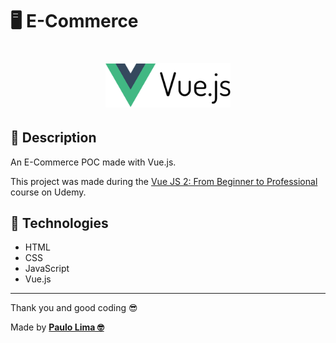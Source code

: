 # 🖥️ E-Commerce

<h1 align="center">
  <img src=".github/logo.png" width="200px" />
</h1>

## 🔎️ Description
An E-Commerce POC made with Vue.js.

This project was made during the <a href="https://www.udemy.com/course/vuejs-from-beginner-to-professional/">Vue JS 2: From Beginner to Professional</a> course on Udemy.

## 🚀️ Technologies

- HTML
- CSS
- JavaScript
- Vue.js
 
---

Thank you and good coding 😎️

Made by **<a href="https://paulophlp.github.io/portfolio/" target="__blank">Paulo Lima 🤓️</a>**